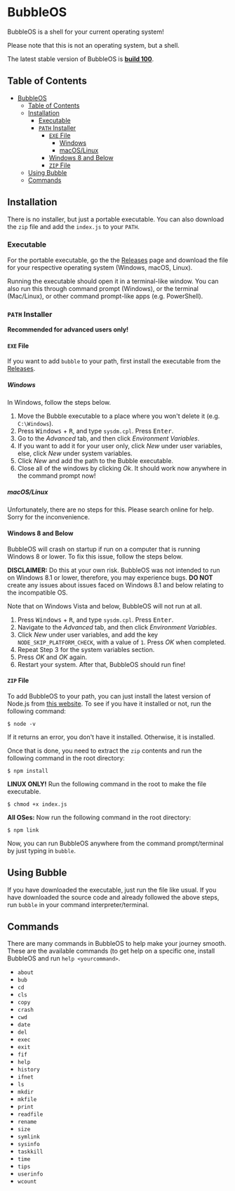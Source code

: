 # BubbleOS

BubbleOS is a shell for your current operating system!

Please note that this is not an operating system, but a shell.

The latest stable version of BubbleOS is **[build 100](https://github.com/Bubble-OS/bubbleos/releases/tag/v1.0.0)**.

## Table of Contents

- [BubbleOS](#bubbleos)
  - [Table of Contents](#table-of-contents)
  - [Installation](#installation)
    - [Executable](#executable)
    - [`PATH` Installer](#path-installer)
      - [`EXE` File](#exe-file)
        - [Windows](#windows)
        - [macOS/Linux](#macoslinux)
      - [Windows 8 and Below](#windows-8-and-below)
      - [`ZIP` File](#zip-file)
  - [Using Bubble](#using-bubble)
  - [Commands](#commands)

## Installation

There is no installer, but just a portable executable. You can also download the `zip` file and add the `index.js` to your `PATH`.

### Executable

For the portable executable, go the the [Releases](https://github.com/Bubble-OS/bubbleos/releases) page and download the file for your respective operating system (Windows, macOS, Linux).

Running the executable should open it in a terminal-like window. You can also run this through command prompt (Windows), or the terminal (Mac/Linux), or other command prompt-like apps (e.g. PowerShell).

### `PATH` Installer

**Recommended for advanced users only!**

#### `EXE` File

If you want to add `bubble` to your path, first install the executable from the [Releases](https://github.com/Bubble-OS/bubbleos/releases).

##### Windows

In Windows, follow the steps below.

1.  Move the Bubble executable to a place where you won't delete it (e.g. `C:\Windows`).
2.  Press <kbd>Windows</kbd> + <kbd>R</kbd>, and type `sysdm.cpl`. Press <kbd>Enter</kbd>.
3.  Go to the _Advanced_ tab, and then click _Environment Variables_.
4.  If you want to add it for your user only, click _New_ under user variables, else, click _New_ under system variables.
5.  Click _New_ and add the path to the Bubble executable.
6.  Close all of the windows by clicking _Ok_. It should work now anywhere in the command prompt now!

##### macOS/Linux

Unfortunately, there are no steps for this. Please search online for help. Sorry for the inconvenience.

#### Windows 8 and Below

BubbleOS will crash on startup if run on a computer that is running Windows 8 or lower. To fix this issue, follow the steps below.

**DISCLAIMER:** Do this at your own risk. BubbleOS was not intended to run on Windows 8.1 or lower, therefore, you may experience bugs. **DO NOT** create any issues about issues faced on Windows 8.1 and below relating to the incompatible OS.

Note that on Windows Vista and below, BubbleOS will not run at all.

1.  Press <kbd>Windows</kbd> + <kbd>R</kbd>, and type `sysdm.cpl`. Press <kbd>Enter</kbd>.
2.  Navigate to the _Advanced_ tab, and then click _Environment Variables_.
3.  Click _New_ under user variables, and add the key `NODE_SKIP_PLATFORM_CHECK`, with a value of `1`. Press _OK_ when completed.
4.  Repeat Step 3 for the system variables section.
5.  Press _OK_ and _OK_ again.
6.  Restart your system. After that, BubbleOS should run fine!

#### `ZIP` File

To add BubbleOS to your path, you can just install the latest version of Node.js from [this website](https://nodejs.org/en/). To see if you have it installed or not, run the following command:

```
$ node -v
```

If it returns an error, you don't have it installed. Otherwise, it is installed.

Once that is done, you need to extract the `zip` contents and run the following command in the root directory:

```
$ npm install
```

**LINUX ONLY!** Run the following command in the root to make the file executable.

```
$ chmod +x index.js
```

**All OSes:** Now run the following command in the root directory:

```
$ npm link
```

Now, you can run BubbleOS anywhere from the command prompt/terminal by just typing in `bubble`.

## Using Bubble

If you have downloaded the executable, just run the file like usual. If you have downloaded the source code and already followed the above steps, run `bubble` in your command interpreter/terminal.

## Commands

There are many commands in BubbleOS to help make your journey smooth. These are the available commands (to get help on a specific one, install BubbleOS and run `help <yourcommand>`.

- `about`
- `bub`
- `cd`
- `cls`
- `copy`
- `crash`
- `cwd`
- `date`
- `del`
- `exec`
- `exit`
- `fif`
- `help`
- `history`
- `ifnet`
- `ls`
- `mkdir`
- `mkfile`
- `print`
- `readfile`
- `rename`
- `size`
- `symlink`
- `sysinfo`
- `taskkill`
- `time`
- `tips`
- `userinfo`
- `wcount`

